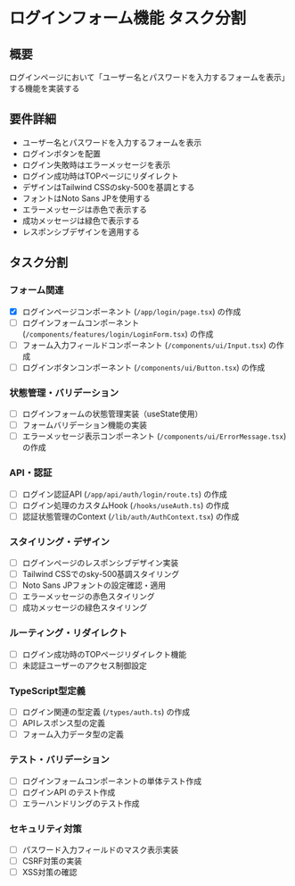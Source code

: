 # ログインフォーム機能 タスク分割

## 概要
ログインページにおいて「ユーザー名とパスワードを入力するフォームを表示」する機能を実装する

## 要件詳細
- ユーザー名とパスワードを入力するフォームを表示
- ログインボタンを配置
- ログイン失敗時はエラーメッセージを表示
- ログイン成功時はTOPページにリダイレクト
- デザインはTailwind CSSのsky-500を基調とする
- フォントはNoto Sans JPを使用する
- エラーメッセージは赤色で表示する
- 成功メッセージは緑色で表示する
- レスポンシブデザインを適用する

## タスク分割

### フォーム関連
- [x] ログインページコンポーネント (`/app/login/page.tsx`) の作成
- [ ] ログインフォームコンポーネント (`/components/features/login/LoginForm.tsx`) の作成
- [ ] フォーム入力フィールドコンポーネント (`/components/ui/Input.tsx`) の作成
- [ ] ログインボタンコンポーネント (`/components/ui/Button.tsx`) の作成

### 状態管理・バリデーション
- [ ] ログインフォームの状態管理実装（useState使用）
- [ ] フォームバリデーション機能の実装
- [ ] エラーメッセージ表示コンポーネント (`/components/ui/ErrorMessage.tsx`) の作成

### API・認証
- [ ] ログイン認証API (`/app/api/auth/login/route.ts`) の作成
- [ ] ログイン処理のカスタムHook (`/hooks/useAuth.ts`) の作成
- [ ] 認証状態管理のContext (`/lib/auth/AuthContext.tsx`) の作成

### スタイリング・デザイン
- [ ] ログインページのレスポンシブデザイン実装
- [ ] Tailwind CSSでのsky-500基調スタイリング
- [ ] Noto Sans JPフォントの設定確認・適用
- [ ] エラーメッセージの赤色スタイリング
- [ ] 成功メッセージの緑色スタイリング

### ルーティング・リダイレクト
- [ ] ログイン成功時のTOPページリダイレクト機能
- [ ] 未認証ユーザーのアクセス制御設定

### TypeScript型定義
- [ ] ログイン関連の型定義 (`/types/auth.ts`) の作成
- [ ] APIレスポンス型の定義
- [ ] フォーム入力データ型の定義

### テスト・バリデーション
- [ ] ログインフォームコンポーネントの単体テスト作成
- [ ] ログインAPI のテスト作成
- [ ] エラーハンドリングのテスト作成

### セキュリティ対策
- [ ] パスワード入力フィールドのマスク表示実装
- [ ] CSRF対策の実装
- [ ] XSS対策の確認
